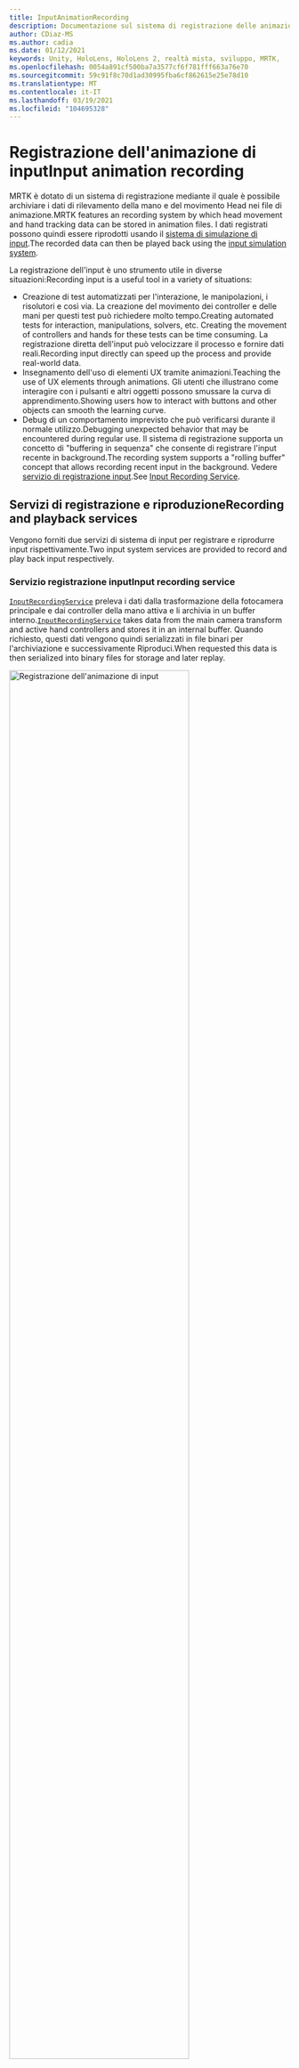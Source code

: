 ```yaml
---
title: InputAnimationRecording
description: Documentazione sul sistema di registrazione delle animazioni di input in MRTK
author: CDiaz-MS
ms.author: cadia
ms.date: 01/12/2021
keywords: Unity, HoloLens, HoloLens 2, realtà mista, sviluppo, MRTK,
ms.openlocfilehash: 0054a891cf500ba7a3577cf6f781fff663a76e70
ms.sourcegitcommit: 59c91f8c70d1ad30995fba6cf862615e25e78d10
ms.translationtype: MT
ms.contentlocale: it-IT
ms.lasthandoff: 03/19/2021
ms.locfileid: "104695328"
---
```

# <a name="input-animation-recording"></a><span data-ttu-id="77f38-104">Registrazione dell'animazione di input</span><span class="sxs-lookup"><span data-stu-id="77f38-104">Input animation recording</span></span>

<span data-ttu-id="77f38-105">MRTK è dotato di un sistema di registrazione mediante il quale è possibile archiviare i dati di rilevamento della mano e del movimento Head nei file di animazione.</span><span class="sxs-lookup"><span data-stu-id="77f38-105">MRTK features an recording system by which head movement and hand tracking data can be stored in animation files.</span></span> <span data-ttu-id="77f38-106">I dati registrati possono quindi essere riprodotti usando il [sistema di simulazione di input](InputSimulationService.md).</span><span class="sxs-lookup"><span data-stu-id="77f38-106">The recorded data can then be played back using the [input simulation system](InputSimulationService.md).</span></span>

<span data-ttu-id="77f38-107">La registrazione dell'input è uno strumento utile in diverse situazioni:</span><span class="sxs-lookup"><span data-stu-id="77f38-107">Recording input is a useful tool in a variety of situations:</span></span>

* <span data-ttu-id="77f38-108">Creazione di test automatizzati per l'interazione, le manipolazioni, i risolutori e così via. La creazione del movimento dei controller e delle mani per questi test può richiedere molto tempo.</span><span class="sxs-lookup"><span data-stu-id="77f38-108">Creating automated tests for interaction, manipulations, solvers, etc. Creating the movement of controllers and hands for these tests can be time consuming.</span></span> <span data-ttu-id="77f38-109">La registrazione diretta dell'input può velocizzare il processo e fornire dati reali.</span><span class="sxs-lookup"><span data-stu-id="77f38-109">Recording input directly can speed up the process and provide real-world data.</span></span>
* <span data-ttu-id="77f38-110">Insegnamento dell'uso di elementi UX tramite animazioni.</span><span class="sxs-lookup"><span data-stu-id="77f38-110">Teaching the use of UX elements through animations.</span></span>
  <span data-ttu-id="77f38-111">Gli utenti che illustrano come interagire con i pulsanti e altri oggetti possono smussare la curva di apprendimento.</span><span class="sxs-lookup"><span data-stu-id="77f38-111">Showing users how to interact with buttons and other objects can smooth the learning curve.</span></span>
* <span data-ttu-id="77f38-112">Debug di un comportamento imprevisto che può verificarsi durante il normale utilizzo.</span><span class="sxs-lookup"><span data-stu-id="77f38-112">Debugging unexpected behavior that may be encountered during regular use.</span></span>
  <span data-ttu-id="77f38-113">Il sistema di registrazione supporta un concetto di "buffering in sequenza" che consente di registrare l'input recente in background.</span><span class="sxs-lookup"><span data-stu-id="77f38-113">The recording system supports a "rolling buffer" concept that allows recording recent input in the background.</span></span>
  <span data-ttu-id="77f38-114">Vedere [servizio di registrazione input](#input-recording-service).</span><span class="sxs-lookup"><span data-stu-id="77f38-114">See [Input Recording Service](#input-recording-service).</span></span>

## <a name="recording-and-playback-services"></a><span data-ttu-id="77f38-115">Servizi di registrazione e riproduzione</span><span class="sxs-lookup"><span data-stu-id="77f38-115">Recording and playback services</span></span>

<span data-ttu-id="77f38-116">Vengono forniti due servizi di sistema di input per registrare e riprodurre input rispettivamente.</span><span class="sxs-lookup"><span data-stu-id="77f38-116">Two input system services are provided to record and play back input respectively.</span></span>

### <a name="input-recording-service"></a><span data-ttu-id="77f38-117">Servizio registrazione input</span><span class="sxs-lookup"><span data-stu-id="77f38-117">Input recording service</span></span>

<span data-ttu-id="77f38-118">[`InputRecordingService`](xref:Microsoft.MixedReality.Toolkit.Input.InputRecordingService) preleva i dati dalla trasformazione della fotocamera principale e dai controller della mano attiva e li archivia in un buffer interno.</span><span class="sxs-lookup"><span data-stu-id="77f38-118">[`InputRecordingService`](xref:Microsoft.MixedReality.Toolkit.Input.InputRecordingService) takes data from the main camera transform and active hand controllers and stores it in an internal buffer.</span></span> <span data-ttu-id="77f38-119">Quando richiesto, questi dati vengono quindi serializzati in file binari per l'archiviazione e successivamente Riproduci.</span><span class="sxs-lookup"><span data-stu-id="77f38-119">When requested this data is then serialized into binary files for storage and later replay.</span></span>

<a target="_blank" href="../Images/InputSimulation/MRTK_InputAnimation_RecordingDiagram.png" alt="Recording Diagram">
  <img src="../Images/InputSimulation/MRTK_InputAnimation_RecordingDiagram.png" title="Registrazione dell'animazione di input" width="80%" class="center" />
</a>

<span data-ttu-id="77f38-121">Per avviare la registrazione dell'input [`StartRecording`](xref:Microsoft.MixedReality.Toolkit.Input.IMixedRealityInputRecordingService.StartRecording) , chiamare la funzione.</span><span class="sxs-lookup"><span data-stu-id="77f38-121">To start recording input call the [`StartRecording`](xref:Microsoft.MixedReality.Toolkit.Input.IMixedRealityInputRecordingService.StartRecording) function.</span></span> <span data-ttu-id="77f38-122">[`StopRecording`](xref:Microsoft.MixedReality.Toolkit.Input.IMixedRealityInputRecordingService.StopRecording) sospende la registrazione, ma non rimuove i dati registrati fino [`DiscardRecordedInput`](xref:Microsoft.MixedReality.Toolkit.Input.IMixedRealityInputRecordingService.DiscardRecordedInput) a questo momento, se necessario, usare per eseguire questa operazione.</span><span class="sxs-lookup"><span data-stu-id="77f38-122">[`StopRecording`](xref:Microsoft.MixedReality.Toolkit.Input.IMixedRealityInputRecordingService.StopRecording) will pause recording (but not discard the data recorded so far, use [`DiscardRecordedInput`](xref:Microsoft.MixedReality.Toolkit.Input.IMixedRealityInputRecordingService.DiscardRecordedInput) to do this if needed).</span></span>

<span data-ttu-id="77f38-123">Per impostazione predefinita, le dimensioni del buffer di registrazione sono limitate a 30 secondi.</span><span class="sxs-lookup"><span data-stu-id="77f38-123">By default the size of the recording buffer is limited to 30 seconds.</span></span> <span data-ttu-id="77f38-124">In questo modo, il servizio di registrazione può registrare in background senza accumulare troppi dati, quindi salvare gli ultimi 30 secondi, se necessario.</span><span class="sxs-lookup"><span data-stu-id="77f38-124">This allows the recording service to keep recording in the background without accumulating too much data, and then save the last 30 seconds when required.</span></span> <span data-ttu-id="77f38-125">L'intervallo di tempo può essere modificato usando la [`RecordingBufferTimeLimit`](xref:Microsoft.MixedReality.Toolkit.Input.IMixedRealityInputRecordingService.RecordingBufferTimeLimit) Proprietà oppure la registrazione può essere illimitata usando l' [`UseBufferTimeLimit`](xref:Microsoft.MixedReality.Toolkit.Input.IMixedRealityInputRecordingService.UseBufferTimeLimit) opzione.</span><span class="sxs-lookup"><span data-stu-id="77f38-125">The time interval can be changed using the [`RecordingBufferTimeLimit`](xref:Microsoft.MixedReality.Toolkit.Input.IMixedRealityInputRecordingService.RecordingBufferTimeLimit) property, or recording can be unlimited using the [`UseBufferTimeLimit`](xref:Microsoft.MixedReality.Toolkit.Input.IMixedRealityInputRecordingService.UseBufferTimeLimit) option.</span></span>

<span data-ttu-id="77f38-126">I dati nel buffer di registrazione possono essere salvati in un file binario usando la funzione [SaveInputAnimation](xref:Microsoft.MixedReality.Toolkit.Input.IMixedRealityInputRecordingService.SaveInputAnimation*) .</span><span class="sxs-lookup"><span data-stu-id="77f38-126">The data in the recording buffer can be saved in a binary file using the [SaveInputAnimation](xref:Microsoft.MixedReality.Toolkit.Input.IMixedRealityInputRecordingService.SaveInputAnimation*) function.</span></span>

<span data-ttu-id="77f38-127">Per informazioni dettagliate sul formato di file binario, vedere [specifica del formato del file di animazione di input](InputAnimationFileFormat.md).</span><span class="sxs-lookup"><span data-stu-id="77f38-127">For details on the binary file format see [Input Animation File Format Specification](InputAnimationFileFormat.md).</span></span>

### <a name="input-playback-service"></a><span data-ttu-id="77f38-128">Servizio di riproduzione input</span><span class="sxs-lookup"><span data-stu-id="77f38-128">Input playback service</span></span>

<span data-ttu-id="77f38-129">[`InputPlaybackService`](xref:Microsoft.MixedReality.Toolkit.Input.InputPlaybackService) legge un file binario con i dati di animazione di input, quindi applica tali dati tramite [InputSimulationService](xref:Microsoft.MixedReality.Toolkit.Input.InputSimulationService) per ricreare i movimenti registrati.</span><span class="sxs-lookup"><span data-stu-id="77f38-129">[`InputPlaybackService`](xref:Microsoft.MixedReality.Toolkit.Input.InputPlaybackService) reads a binary file with input animation data and then applies this data through the [InputSimulationService](xref:Microsoft.MixedReality.Toolkit.Input.InputSimulationService) to recreate the recorded movements.</span></span>

<a target="_blank" href="../../Documentation/Images/InputSimulation/MRTK_InputAnimation_PlaybackDiagram.png">
  <img src="../Images/InputSimulation/MRTK_InputAnimation_PlaybackDiagram.png" title="Riproduzione dell'animazione di input" width="80%" class="center" />
</a>

<span data-ttu-id="77f38-131">Per avviare la riproduzione dell'animazione di input, è necessario caricarla da un file usando la funzione [LoadInputAnimation](xref:Microsoft.MixedReality.Toolkit.Input.IMixedRealityInputPlaybackService.LoadInputAnimation*) .</span><span class="sxs-lookup"><span data-stu-id="77f38-131">To start playing back input animation it should be loaded from a file using the [LoadInputAnimation](xref:Microsoft.MixedReality.Toolkit.Input.IMixedRealityInputPlaybackService.LoadInputAnimation*) function.</span></span>

<span data-ttu-id="77f38-132">Chiamare [Play](xref:Microsoft.MixedReality.Toolkit.Input.IMixedRealityInputPlaybackService.Play), [pause](xref:Microsoft.MixedReality.Toolkit.Input.IMixedRealityInputPlaybackService.Play)o [Stop](xref:Microsoft.MixedReality.Toolkit.Input.IMixedRealityInputPlaybackService.Stop) per controllare la riproduzione dell'animazione.</span><span class="sxs-lookup"><span data-stu-id="77f38-132">Call [Play](xref:Microsoft.MixedReality.Toolkit.Input.IMixedRealityInputPlaybackService.Play), [Pause](xref:Microsoft.MixedReality.Toolkit.Input.IMixedRealityInputPlaybackService.Play), or [Stop](xref:Microsoft.MixedReality.Toolkit.Input.IMixedRealityInputPlaybackService.Stop) to control the animation playback.</span></span>

<span data-ttu-id="77f38-133">Il tempo di animazione corrente può anche essere controllato direttamente con la proprietà [localtime](xref:Microsoft.MixedReality.Toolkit.Input.IMixedRealityInputPlaybackService.LocalTime) .</span><span class="sxs-lookup"><span data-stu-id="77f38-133">The current animation time can also be controlled directly with the [LocalTime](xref:Microsoft.MixedReality.Toolkit.Input.IMixedRealityInputPlaybackService.LocalTime) property.</span></span>

> [!WARNING]
> <span data-ttu-id="77f38-134">Il ciclo o la reimpostazione dell'animazione o [`LocalTime`](xref:Microsoft.MixedReality.Toolkit.Input.IMixedRealityInputPlaybackService.LocalTime) dell'impostazione dell'input direttamente tramite lo scrubbing della sequenza temporale può produrre risultati imprevisti durante la modifica della scena.</span><span class="sxs-lookup"><span data-stu-id="77f38-134">Looping or resetting input animation or setting [`LocalTime`](xref:Microsoft.MixedReality.Toolkit.Input.IMixedRealityInputPlaybackService.LocalTime) directly by scrubbing the timeline may yield unexpected results when manipulating the scene!</span></span> <span data-ttu-id="77f38-135">Vengono registrati solo i movimenti di input, le eventuali modifiche aggiuntive, ad esempio lo spostamento di oggetti o la rotazione delle opzioni non verranno reimpostate.</span><span class="sxs-lookup"><span data-stu-id="77f38-135">Only the input movements are recorded, any additional changes such as moving objects or flipping switches will not be reset.</span></span> <span data-ttu-id="77f38-136">Assicurarsi di ricaricare la scena se sono state apportate modifiche irreversibili.</span><span class="sxs-lookup"><span data-stu-id="77f38-136">Make sure to reload the scene if irreversible changes have been made.</span></span>

### <a name="editor-tools-for-recording-and-playing-input-animation"></a><span data-ttu-id="77f38-137">Strumenti Editor per la registrazione e la riproduzione dell'animazione di input</span><span class="sxs-lookup"><span data-stu-id="77f38-137">Editor tools for recording and playing input animation</span></span>

<span data-ttu-id="77f38-138">Nell'editor di Unity sono disponibili numerosi strumenti per la registrazione e l'analisi dell'animazione di input.</span><span class="sxs-lookup"><span data-stu-id="77f38-138">A number of tools exist in the Unity editor for recording and examining input animation.</span></span> <span data-ttu-id="77f38-139">È possibile accedere a questi strumenti nella [finestra degli strumenti di simulazione di input](InputSimulationService.md#input-simulation-tools-window), che può essere aperta da _mixed reality Toolkit > Utilities > menu di simulazione input_ .</span><span class="sxs-lookup"><span data-stu-id="77f38-139">These tools can be accessed in the [input simulation tools window](InputSimulationService.md#input-simulation-tools-window), which can be opened from the _Mixed Reality Toolkit > Utilities > Input Simulation_ menu.</span></span>

> [!NOTE]
> <span data-ttu-id="77f38-140">La registrazione e la riproduzione di input funzionano solo in modalità di riproduzione.</span><span class="sxs-lookup"><span data-stu-id="77f38-140">Input recording and playback only works during play mode.</span></span>

<span data-ttu-id="77f38-141">La finestra di registrazione input presenta due modalità:</span><span class="sxs-lookup"><span data-stu-id="77f38-141">The input recording window has two modes:</span></span>

* <span data-ttu-id="77f38-142">_Registrazione_ per registrare l'input durante la modalità di riproduzione e salvarlo nei file di animazione.</span><span class="sxs-lookup"><span data-stu-id="77f38-142">_Recording_ for recording input during play mode and saving it to animation files.</span></span>

  <span data-ttu-id="77f38-143">Quando si attiva il pulsante [`InputRecordingService`](xref:Microsoft.MixedReality.Toolkit.Input.InputRecordingService) di registrazione, è abilitato per registrare l'input.</span><span class="sxs-lookup"><span data-stu-id="77f38-143">When toggling on the recording button the [`InputRecordingService`](xref:Microsoft.MixedReality.Toolkit.Input.InputRecordingService) is enabled to record input.</span></span>
  <span data-ttu-id="77f38-144">Quando si disattiva il pulsante registrazione, viene visualizzata una selezione di salvataggio file e l'animazione di input registrata viene salvata nella destinazione selezionata.</span><span class="sxs-lookup"><span data-stu-id="77f38-144">When toggling off the recording button a file save selection is shown and the recorded input animation is saved to the selected destination.</span></span>

  <span data-ttu-id="77f38-145">Il limite di tempo del buffer può essere modificato anche in questa modalità.</span><span class="sxs-lookup"><span data-stu-id="77f38-145">The buffer time limit can also be changed in this mode.</span></span>

* <span data-ttu-id="77f38-146">_Riproduzione_ per il caricamento di file di animazione e ricreazione dell'input tramite il sistema di simulazione di input.</span><span class="sxs-lookup"><span data-stu-id="77f38-146">_Playback_ for loading animation files and then recreating input through the input simulation system.</span></span>

  <span data-ttu-id="77f38-147">Prima di tutto è necessario caricare un'animazione in questa modalità.</span><span class="sxs-lookup"><span data-stu-id="77f38-147">An animation must be loaded in this mode first.</span></span> <span data-ttu-id="77f38-148">Dopo la registrazione dell'input in modalità di registrazione, l'animazione risultante viene caricata automaticamente.</span><span class="sxs-lookup"><span data-stu-id="77f38-148">After recording input in recording mode the resulting animation is automatically loaded.</span></span> <span data-ttu-id="77f38-149">In alternativa, fare clic sul pulsante "carica" per selezionare un file di animazione esistente.</span><span class="sxs-lookup"><span data-stu-id="77f38-149">Alternatively click the "Load" button to select an existing animation file.</span></span>

  <span data-ttu-id="77f38-150">I pulsanti di controllo dell'ora da sinistra a destra sono:</span><span class="sxs-lookup"><span data-stu-id="77f38-150">The time control buttons from left to right are:</span></span>

  * <span data-ttu-id="77f38-151">_Reimposta_ l'ora di riproduzione all'inizio dell'animazione.</span><span class="sxs-lookup"><span data-stu-id="77f38-151">_Reset_ the playback time to the start of the animation.</span></span>
  * <span data-ttu-id="77f38-152">_Riproduzione_ continua dell'animazione nel tempo.</span><span class="sxs-lookup"><span data-stu-id="77f38-152">_Play_ animation continuously over time.</span></span>
  * <span data-ttu-id="77f38-153">Eseguire un _passaggio avanti una_ volta.</span><span class="sxs-lookup"><span data-stu-id="77f38-153">_Step_ forward one time step.</span></span>

  <span data-ttu-id="77f38-154">Il dispositivo di scorrimento può essere usato anche per scorrere la sequenza temporale dell'animazione.</span><span class="sxs-lookup"><span data-stu-id="77f38-154">The slider can also be used to scrub through the animation timeline.</span></span>

> [!WARNING]
> <span data-ttu-id="77f38-155">Il ciclo o la reimpostazione dell'animazione dell'input o la ripulitura della sequenza temporale possono produrre risultati imprevisti durante la modifica della scena.</span><span class="sxs-lookup"><span data-stu-id="77f38-155">Looping or resetting input animation or scrubbing the timeline may yield unexpected results when manipulating the scene!</span></span> <span data-ttu-id="77f38-156">Vengono registrati solo i movimenti di input, le eventuali modifiche aggiuntive, ad esempio lo spostamento di oggetti o la rotazione delle opzioni non verranno reimpostate.</span><span class="sxs-lookup"><span data-stu-id="77f38-156">Only the input movements are recorded, any additional changes such as moving objects or flipping switches will not be reset.</span></span> <span data-ttu-id="77f38-157">Assicurarsi di ricaricare la scena se sono state apportate modifiche irreversibili.</span><span class="sxs-lookup"><span data-stu-id="77f38-157">Make sure to reload the scene if irreversible changes have been made.</span></span>
